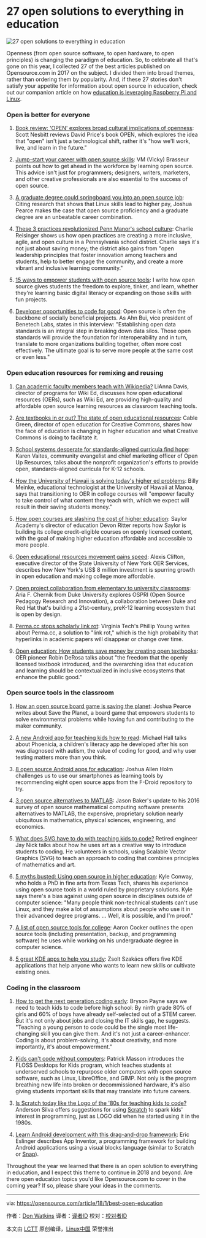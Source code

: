 27 open solutions to everything in education
======
![27 open solutions to everything in education](https://opensource.com/sites/default/files/styles/image-full-size/public/lead-images/EDU_OpenEducationResources_520x292_cm.png?itok=9y4FGgRo)

Openness (from open source software, to open hardware, to open principles) is changing the paradigm of education. So, to celebrate all that's gone on this year, I collected 27 of the best articles published on Opensource.com in 2017 on the subject. I divided them into broad themes, rather than ordering them by popularity. And, if these 27 stories don't satisfy your appetite for information about open source in education, check out our companion article on how [education is leveraging Raspberry Pi and Linux][30].

### Open is better for everyone

1.  [Book review: 'OPEN' explores broad cultural implications of openness][1]: Scott Nesbitt reviews David Price's book OPEN, which explores the idea that "open" isn't just a technological shift, rather it's "how we'll work, live, and learn in the future." 

2.  [Jump-start your career with open source skills][2]: VM (Vicky) Brasseur points out how to get ahead in the workforce by learning open source. This advice isn't just for programmers; designers, writers, marketers, and other creative professionals are also essential to the success of open source.

3.  [A graduate degree could springboard you into an open source job][3]: Citing research that shows that Linux skills lead to higher pay, Joshua Pearce makes the case that open source proficiency and a graduate degree are an unbeatable career combination.

4.  [These 3 practices revolutionized Penn Manor's school culture][4]: Charlie Reisinger shows us how open practices are creating a more inclusive, agile, and open culture in a Pennsylvania school district. Charlie says it's not just about saving money; the district also gains from "open leadership principles that foster innovation among teachers and students, help to better engage the community, and create a more vibrant and inclusive learning community."

5.  [15 ways to empower students with open source tools][5]: I write how open source gives students the freedom to explore, tinker, and learn, whether they're learning basic digital literacy or expanding on those skills with fun projects.

6.  [Developer opportunities to code for good][6]: Open source is often the backbone of socially beneficial projects. As Ahn Bui, vice president of Benetech Labs, states in this interview: "Establishing open data standards is an integral step in breaking down data silos. Those open standards will provide the foundation for interoperability and in turn, translate to more organizations building together, often more cost effectively. The ultimate goal is to serve more people at the same cost or even less."

### Open education resources for remixing and reusing

1.  [Can academic faculty members teach with Wikipedia?][7] LiAnna Davis, director of programs for Wiki Ed, discusses how open educational resources (OERs), such as Wiki Ed, are providing high-quality and affordable open source learning resources as classroom teaching tools.

2.  [Are textbooks in or out? The state of open educational resources][8]: Cable Green, director of open education for Creative Commons, shares how the face of education is changing in higher education and what Creative Commons is doing to facilitate it.

3.  [School systems desperate for standards-aligned curricula find hope][9]: Karen Vaites, community evangelist and chief marketing officer of Open Up Resources, talks about the nonprofit organization's efforts to provide open, standards-aligned curricula for K-12 schools.

4.  [How the University of Hawaii is solving today's higher ed problems][10]: Billy Meinke, educational technologist at the University of Hawaii at Manoa, says that transitioning to OER in college courses will "empower faculty to take control of what content they teach with, which we expect will result in their saving students money."

5.  [How open courses are slashing the cost of higher education][11]: Saylor Academy's director of education Devon Ritter reports how Saylor is building its college credit-eligible courses on openly licensed content, with the goal of making higher education affordable and accessible to more people.

6.  [Open educational resources movement gains speed][12]: Alexis Clifton, executive director of the State University of New York OER Services, describes how New York's US$ 8 million investment is spurring growth in open education and making college more affordable.

7.  [Open project collaboration from elementary to university classrooms][13]: Aria F. Chernik from Duke University explores OSPRI (Open Source Pedagogy Research and Innovation), a collaboration between Duke and Red Hat that's building a 21st-century, preK-12 learning ecosystem that is open by design.

8.  [Perma.cc stops scholarly link rot][14]: Virginia Tech's Phillip Young writes about Perma.cc, a solution to "link rot," which is the high probability that hyperlinks in academic papers will disappear or change over time.

9.  [Open education: How students save money by creating open textbooks][15]: OER pioneer Robin DeRosa talks about "the freedom that the openly licensed textbook introduced, and the overarching idea that education and learning should be contextualized in inclusive ecosystems that enhance the public good."

### Open source tools in the classroom

1.  [How an open source board game is saving the planet][16]: Joshua Pearce writes about Save the Planet, a board game that empowers students to solve environmental problems while having fun and contributing to the maker community.

2.  [A new Android app for teaching kids how to read][17]: Michael Hall talks about Phoenicia, a children's literacy app he developed after his son was diagnosed with autism, the value of coding for good, and why user testing matters more than you think.

3.  [8 open source Android apps for education][18]: Joshua Allen Holm challenges us to use our smartphones as learning tools by recommending eight open source apps from the F-Droid repository to try.

4.  [3 open source alternatives to MATLAB][19]: Jason Baker's update to his 2016 survey of open source mathematical computing software presents alternatives to MATLAB, the expensive, proprietary solution nearly ubiquitous in mathematics, physical sciences, engineering, and economics.

5.  [What does SVG have to do with teaching kids to code?][20] Retired engineer Jay Nick talks about how he uses art as a creative way to introduce students to coding. He volunteers in schools, using Scalable Vector Graphics (SVG) to teach an approach to coding that combines principles of mathematics and art.

6.  [5 myths busted: Using open source in higher education][21]: Kyle Conway, who holds a PhD in fine arts from Texas Tech, shares his experience using open source tools in a world ruled by proprietary solutions. Kyle says there's a bias against using open source in disciplines outside of computer science: "Many people think non-technical students can't use Linux, and they make a lot of assumptions about people who use it in their advanced degree programs. … Well, it is possible, and I'm proof."

7.  [A list of open source tools for college][22]: Aaron Cocker outlines the open source tools (including presentation, backup, and programming software) he uses while working on his undergraduate degree in computer science.

8.  [5 great KDE apps to help you study][23]: Zsolt Szakács offers five KDE applications that help anyone who wants to learn new skills or cultivate existing ones.

### Coding in the classroom

1.  [How to get the next generation coding early][24]: Bryson Payne says we need to teach kids to code before high school: By ninth grade 80% of girls and 60% of boys have already self-selected out of a STEM career. But it's not only about jobs and closing the IT skills gap, he suggests. "Teaching a young person to code could be the single most life-changing skill you can give them. And it's not just a career-enhancer. Coding is about problem-solving, it's about creativity, and more importantly, it's about empowerment."

2.  [Kids can't code without computers][25]: Patrick Masson introduces the FLOSS Desktops for Kids program, which teaches students at underserved schools to repurpose older computers with open source software, such as Linux, LibreOffice, and GIMP. Not only is the program breathing new life into broken or decommissioned hardware, it's also giving students important skills that may translate into future careers.

3.  [Is Scratch today like the Logo of the '80s for teaching kids to code?][26] Anderson Silva offers suggestions for using [Scratch][27] to spark kids' interest in programming, just as LOGO did when he started using it in the 1980s.

4.  [Learn Android development with this drag-and-drop framework][28]: Eric Eslinger describes App Inventor, a programming framework for building Android applications using a visual blocks language (similar to Scratch or [Snap][29]).

Throughout the year we learned that there is an open solution to everything in education, and I expect this theme to continue in 2018 and beyond. Are there open education topics you'd like Opensource.com to cover in the coming year? If so, please share your ideas in the comments.

--------------------------------------------------------------------------------

via: https://opensource.com/article/18/1/best-open-education

作者：[Don Watkins][a]
译者：[译者ID](https://github.com/译者ID)
校对：[校对者ID](https://github.com/校对者ID)

本文由 [LCTT](https://github.com/LCTT/TranslateProject) 原创编译，[Linux中国](https://linux.cn/) 荣誉推出

[a]:https://opensource.com/users/don-watkins
[1]:https://opensource.com/article/17/7/book-review-open
[2]:https://opensource.com/article/17/8/jump-start-your-career
[3]:https://opensource.com/article/17/1/grad-school-open-source-academic-lab
[4]:https://opensource.com/article/17/7/open-school-leadership
[5]:https://opensource.com/article/17/7/empower-students-open-source-tools
[6]:https://opensource.com/article/17/3/interview-anh-bui-benetech-labs
[7]:https://opensource.com/article/17/1/Wiki-Education-Foundation
[8]:https://opensource.com/article/17/2/future-textbooks-cable-green-creative-commons
[9]:https://opensource.com/article/17/1/open-up-resources
[10]:https://opensource.com/article/17/2/interview-education-billy-meinke
[11]:https://opensource.com/article/17/7/college-alternatives
[12]:https://opensource.com/article/17/10/open-educational-resources-alexis-clifton
[13]:https://opensource.com/article/17/3/education-should-be-open-design
[14]:https://opensource.com/article/17/9/stop-link-rot-permacc
[15]:https://opensource.com/article/17/11/creating-open-textbooks
[16]:https://opensource.com/article/17/7/save-planet-board-game
[17]:https://opensource.com/article/17/4/phoenicia-education-software
[18]:https://opensource.com/article/17/8/8-open-source-android-apps-education
[19]:https://opensource.com/alternatives/matlab
[20]:https://opensource.com/article/17/5/coding-scalable-vector-graphics-make-steam
[21]:https://opensource.com/article/17/5/how-linux-higher-education
[22]:https://opensource.com/article/17/6/open-source-tools-university-student
[23]:https://opensource.com/article/17/6/kde-education-software
[24]:https://opensource.com/article/17/8/teach-kid-code-change-life
[25]:https://opensource.com/article/17/9/floss-desktops-kids
[26]:https://opensource.com/article/17/3/logo-scratch-teach-programming-kids
[27]:https://scratch.mit.edu/
[28]:https://opensource.com/article/17/8/app-inventor-android-app-development
[29]:http://snap.berkeley.edu/
[30]:https://opensource.com/article/17/12/best-opensourcecom-linux-and-raspberry-pi-education
